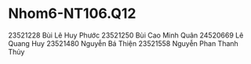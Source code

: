 # Nhom6-NT106.Q12
23521228	Bùi Lê Huy Phước
23521250	Bùi Cao Minh Quân 
24520669	Lê Quang Huy
23521480	Nguyễn Bá Thiện
23521558	Nguyễn Phan Thanh Thủy
